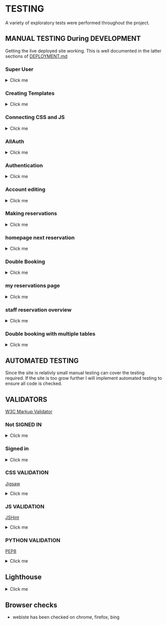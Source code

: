 # TESTING

A variety of exploratory tests were performed throughout the project.

## MANUAL TESTING During DEVELOPMENT

Getting the live deployed site working. This is well documented in the latter sections of [DEPLOYMENT.md](DEPLOYMENT.md)

### Super User

<details>
<summary>Click me</summary>

When I originally tried to login as a superuser I recieved this error.

![Error](docs/testing/1superuser01.png)

After using code institute support I had forgotten to add.

![CSFR](docs/testing/1superuser02.png)

Admin login now functions correctly.

![Admin Page](docs/testing/1superuser03.png)

</details>

### Creating Templates 

<details>
<summary>Click me</summary>

Create a top level directory to include your templates.

![Templates](docs/testing/2templates01.png)

connect the templates directory to *elite/settings.py*.

![Templates](docs/testing/2templates02.png)

![Templates](docs/testing/2templates03.png)

Once the templates partials are populated. The server looks like this.

![Templates](docs/testing/2templates04.png)

</details>

### Connecting CSS and JS

<details>
<summary>Click me</summary>

Connect the static directory to *elite/settings.py*.

![static](docs/testing/3static01.png)

Create style.css as shown at the top level.

![static](docs/testing/3static02.png)

Edit base.html to load sytle sheet.

![static](docs/testing/3static04.png)

Connect script.js to base.html.

![static](docs/testing/3static03.png)

Server with backgorund colour and console message from javascrpit.

![static](docs/testing/3static05.png)

</details>

### AllAuth

<details>
<summary>Click me</summary>

- Install allauth using *pip3 install django-allauth~=0.57.0*
- Then add to requiremnts using *pip3 freeze --local > requirements.txt*

![AllAuth](docs/testing/4allauth01.png)

- Add AllAuth to installed apps.

![AllAuth](docs/testing/4allauth02.png)

- Add email confirmation set to none so no errors are thrown.

![AllAuth](docs/testing/4allauth03.png)

- Add AllAuth to middleware

![AllAuth](docs/testing/4allauth04.png)

- Add site handling.

![AllAuth](docs/testing/4allauth05.png)

- Use terminal command shown below to find allauth template files

![AllAuth](docs/testing/4allauth06.png)

- Use this command to add them to the directory.

![AllAuth](docs/testing/4allauth07.png)

- Templates in directory

![AllAuth](docs/testing/4allauth08.png)

- Set debug to False and redlopy on Heroku. Styles now show on AllAuth templates.

![AllAuth](docs/testing/4allauth09.png)

</details>

### Authentication 

<details>
<summary>Click me</summary>

- Users can create accounts using django allauth and views change.

![Authentication](docs/testing/5authentication01.png)

- Users can log out and views change

![Authentication](docs/testing/5authentication02.png)

- The database stores the user correctly. 

![Authentication](docs/testing/5authentication03.png)

</details>

### Account editing

<details>
<summary>Click me</summary>

Tests were performed to check that:
- User name and email are updated in the database
- User password change was used to relogin 
- Deleting accounts removes the user from the database

</details>

### Making reservations

<details>
<summary>Click me</summary>

Multiple checks were made for making reservations

- Phone number has to be positive number.

![make reservations checks ](docs/testing/6make_reservations02.png)

- Number of guests has to be between 1 and 9.

![make reservations checks ](docs/testing/6make_reservations03.png)

- Reservation date has to be today onwards.

![make reservations checks ](docs/testing/6make_reservations04.png)

- Time fields are 15 minute intervals.

![make reservations checks ](docs/testing/6make_reservations05.png)

- Reservations are saved to the database.

![make reservations checks ](docs/testing/6make_reservations01.png)

- Users recieve error message when a datetime is selected that is in the past.

![make reservations checks ](docs/testing/6make_reservations06.png)

</details>

### homepage next reservation 

<details>
<summary>Click me</summary>

- The home page now shows the next reservation 

![hompage next reservation ](docs/testing/7next_reservation01.png)

</details>

### Double Booking 

<details>
<summary>Click me</summary>

### With 1 table 

Users can no longer book reservations that are two hours (changed to 1 hour) behind or ahead of an already existing reservation.

- Booked reservation.

![Double booking](docs/testing/8double_booking01.png)

- Attempt to book 1 hour 45 mins after 

![Double booking](docs/testing/8double_booking02.png)

- Attempt to book 1 hour 45 minutes before.

![Double booking](docs/testing/8double_booking03.png)

- Attempt to book 2 hours either side succesful.

![Double booking](docs/testing/8double_booking05.png)

- Attempt to book on another day but same time.

![Double booking](docs/testing/8double_booking04.png)

### Users can see availble times on the day that they book, if table is unavailable at their chosen time

- Users can now see available times when inputting a reservation that is taken.

![Double booking](docs/testing/8double_booking06.png)

- Users are now told that there are no available times if fully booked.

![Double booking](docs/testing/8double_booking07.png)

- Users booking a reservation today no longer see expired times in available times. current time of picture is 10:27

![Double booking](docs/testing/8double_booking08.png)

</details>

### my reservations page 

<details>
<summary>Click me</summary>

- Users can see all of their reservations that are in the future.

![my reservations](docs/testing/9my_reservations01.png)

- Users can now edit their reservations.
- Form prepopulates reservation details when editing except for time.

![my reservations](docs/testing/9my_reservations02.png)

- Reservation details can be chnaged.
- My reservations updated.

![my reservations](docs/testing/9my_reservations03.png)

- Users can now delete reservations.

![my reservations](docs/testing/9my_reservations04.png)

- My reserations updated.

![my reservations](docs/testing/9my_reservations05.png)

- Database deletes and changes the reservations.

![my reservations](docs/testing/9my_reservations06.png)

</details>

### staff reservation overview

<details>
<summary>Click me</summary>

- Only staff can see all reservations for a selected day

![reservation overview](docs/testing/10reservation_overview01.png)

![reservation overview](docs/testing/10reservation_overview02.png)

</details>

### Double booking with multiple tables

<details>
<summary>Click me</summary>

There are 8 tables in the restaraunt each with a maximum seating capacity. Tables need to be linked with reservations they can accomodate and ensure that the booking has at least 1 hour to enjoy their reservation. 

For reference:
- table 1 2 guests
- table 2 2 guests 
- table 3 4 guests 
- table 4 4 guests 
- table 5 6 guests 
- table 6 6 guests 
- table 7 8 guests 
- table 8 8 guests 

- Both table 1 and 2 can only hold 2 people. Currently they are booked. 

![11tables01](docs/testing/11tables01.png)

- If a user trys to book with 1 or 2 guests a bigger table capacity will be used.

![11tables02](docs/testing/11tables02.png)

- If a user books a reservation with 2 guests an hour after a 2 capacity finishes they get assigned the samllest table.

![11tables03](docs/testing/11tables03.png)

- If a user trys to book a capacity of 8 people tables 7 and 8 will be used.

![11tables04](docs/testing/11tables04.png)

- If a user trys to book an 8 capacity table when table 7 and 8 are booked they will be given availble times based on their capacity. This proves multiple tests:

- Table 7 and 8s bookings are currently staggered. The 11:15 available time is okay for 1 table and not the other so only 1 booking can be made at this time.
- Tables 5 and 6 are free which have a capacity of 6 guests. Their available times are not shown as they cannot be seated. 
- There are plenty of times for the day still available but i have sliced them down to the nearest times 3 either side.
- These time are available on other days so the date is checked correctly
- Since there are two tables that can hold this capacity there will be duplicated available time slots e.g. 11:00, 11:00. Only one is shown to not confuse users. 

- ![11tables05](docs/testing/11tables05.png)

</details>

## AUTOMATED TESTING 

Since the site is relativly small manual testing can cover the testing required. If the site is too grow further I will implement automated testing to ensure all code is checked.

## VALIDATORS 

[W3C Markup Validator](https://validator.w3.org/)

### Not SIGNED IN 

<details>
<summary>Click me</summary>

#### home page

- error with header not being in body tag. extra divs removed.

![Not signed in html errors](docs/testing/12htmlvalidator01.png)

![Not signed in html errors](docs/testing/12htmlvalidator02.png)

#### About us 

- no errors 

![Not signed in html errors](docs/testing/12htmlvalidator03.png)

#### menu page 

- no errors

![Not signed in html errors](docs/testing/12htmlvalidator04.png)

#### sign up page 

- no errors 

![Not signed in html errors](docs/testing/12htmlvalidator05.png)

#### Login page 

- missing closing div on form element 

![Not signed in html errors](docs/testing/12htmlvalidator06.png)

![Not signed in html errors](docs/testing/12htmlvalidator07.png)

</details>

### Signed in 

<details>
<summary>Click me</summary>

#### home page 

- no errors 

![Signed in html errors](docs/testing/12htmlvalidator08.png)

#### make reservation

- no errors 

![Signed in html errors](docs/testing/12htmlvalidator09.png)

#### edit reservation 

- stray closing div tage removed 

![Signed in html errors](docs/testing/12htmlvalidator19.png)

![Signed in html errors](docs/testing/12htmlvalidator20.png)

#### delete reservation 

- no errors 

![Signed in html errors](docs/testing/12htmlvalidator21.png)

#### my reservations 

- no errors 

![Signed in html errors](docs/testing/12htmlvalidator10.png)


#### my account 

- no errors 

![Signed in html errors](docs/testing/12htmlvalidator11.png)

#### edit account details 

- no errors 

![Signed in html errors](docs/testing/12htmlvalidator12.png)

#### change password 

- buttons with links changed to anchors 

![Signed in html errors](docs/testing/12htmlvalidator13.png)

![Signed in html errors](docs/testing/12htmlvalidator14.png)

#### delete account 

![Signed in html errors](docs/testing/12htmlvalidator15.png)

#### reservation overview 

- closed container div

![Signed in html errors](docs/testing/12htmlvalidator16.png)

![Signed in html errors](docs/testing/12htmlvalidator17.png)

#### log out 

![Signed in html errors](docs/testing/12htmlvalidator18.png)

</details>

### CSS VALIDATION

[Jigsaw](https://jigsaw.w3.org/css-validator/)

<details>
<summary>Click me</summary>

- 1 error found with incorrect input. Removed it as it contributes nothing.

![CSS errors](docs/testing/13cssvalidator01.png)

![CSS errors](docs/testing/13cssvalidator02.png)

</details>

### JS VALIDATION 

[JSHint](https://jshint.com/)

<details>
<summary>Click me</summary>

No custom js was used so no validation needed.

</details>

### PYTHON VALIDATION 

[PEP8](https://www.pythonchecker.com/)

<details>
<summary>Click me</summary>

- No errors found in any Python. 

- home views

![Python errors](docs/testing/14pythonvalidator01.png)

- profiles views

![Python errors](docs/testing/14pythonvalidator02.png)

- reservation forms

![Python errors](docs/testing/14pythonvalidator03.png)

- reservation models 

![Python errors](docs/testing/14pythonvalidator04.png)

- reservation views 

![Python errors](docs/testing/14pythonvalidator05.png)

</details>

## Lighthouse 

<details>
<summary>Click me</summary>

- All light house checks passed 

![Lighthouse checks](docs/testing/15LH01.png)

![Lighthouse checks](docs/testing/15LH02.png)

![Lighthouse checks](docs/testing/15LH03.png)

![Lighthouse checks](docs/testing/15LH04.png)

![Lighthouse checks](docs/testing/15LH05.png)

![Lighthouse checks](docs/testing/15LH06.png)

![Lighthouse checks](docs/testing/15LH07.png)

![Lighthouse checks](docs/testing/15LH08.png)

![Lighthouse checks](docs/testing/15LH09.png)

![Lighthouse checks](docs/testing/15LH10.png)

![Lighthouse checks](docs/testing/15LH11.png)

![Lighthouse checks](docs/testing/15LH12.png)

![Lighthouse checks](docs/testing/15LH13.png)

![Lighthouse checks](docs/testing/15LH14.png)

</details>

## Browser checks 

- webiste has been checked on chrome, firefox, bing

